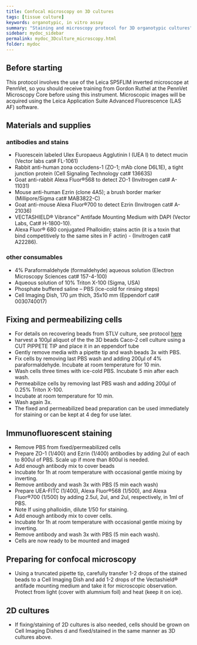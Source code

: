 ```yaml
---
title: Confocal microscopy on 3D cultures
tags: [tissue culture]
keywords: organotypic, in vitro assay
summary: "Staining and microscopy protocol for 3D organotypic cultures"
sidebar: mydoc_sidebar
permalink: mydoc_3Dculture_microscopy.html
folder: mydoc
---
```


## Before starting

This protocol involves the use of the Leica SP5FLIM inverted microscope at PennVet, so you should receive training from Gordon Ruthel at the PennVet Microscopy Core before using this instrument.  Microscopic images will be acquired using the Leica Application Suite Advanced Fluorescence (LAS AF) software.

## Materials and supplies

### antibodies and stains

* Fluorescein labeled Ulex Europaeus Agglutinin I (UEA I) to detect mucin (Vector labs cat# FL-1061) 
* Rabbit anti-human zona occludens-1 (ZO-1; mAb clone D6L1E), a tight junction protein (Cell Signaling Technology cat# 13663S)
* Goat anti-rabbit Alexa Fluor®568 to detect ZO-1 (Invitrogen cat# A-11031) 
* Mouse anti-human Ezrin (clone 4A5); a brush border marker (Millipore/Sigma cat# MAB3822-C) 
* Goat anti-mouse Alexa Fluor®700 to detect Ezrin (Invitrogen cat# A-21036) 
* VECTASHIELD® Vibrance™ Antifade Mounting Medium with DAPI (Vector Labs, Cat# H-1800-10). 
* Alexa Fluor® 680 conjugated Phalloidin; stains actin (it is a toxin that bind competitively to the same sites in F actin) - (Invitrogen cat# A22286).

### other consumables

* 4% Paraformaldehyde (formaldehyde) aqueous solution (Electron Microscopy Sciences cat# 157-4-100)
* Aqueous solution of 10% Triton X-100 (Sigma, USA) 
* Phosphate buffered saline – PBS (ice-cold for rinsing steps)
* Cell Imaging Dish, 170 μm thich, 35x10 mm (Eppendorf cat# 0030740017) 


## Fixing and permeabilizing cells

* For details on recovering beads from STLV culture, see protocol [here](https://chmi-sops.github.io/mydoc_3Dculture.html)
* harvest a 100μl aliquot of the the 3D beads Caco-2 cell culture using a CUT PIPPETE TIP and place it in an eppendorf tube 
* Gently remove media with a pipette tip and wash beads 3x with PBS. 
* Fix cells by removing last PBS wash and adding 200μl of 4% paraformaldehyde.  Incubate at room temperature for 10 min. 
* Wash cells three times with ice-cold PBS.  Incubate 5 min after each wash.
* Permeabilize cells by removing last PBS wash and adding 200μl of 0.25% Triton X-100.
* Incubate at room temperature for 10 min. 
* Wash again 3x. 
* The fixed and permeabilized bead preparation can be used immediately for staining or can be kept at 4 deg for use later.


## Immunofluorescent staining 

* Remove PBS from fixed/permeabilized cells
* Prepare ZO-1 (1/400) and Ezrin (1/400) antibodies by adding 2ul of each to 800ul of PBS.  Scale up if more than 800ul is needed.
* Add enough antibody mix to cover beads
* Incubate for 1h at room temperature with occasional gentle mixing by inverting.
* Remove antibody and wash 3x with PBS (5 min each wash)
* Prepare UEA-FITC (1/400), Alexa Fluor®568 (1/500), and Alexa Fluor®700 (1/500) by adding 2.5ul, 2ul, and 2ul, respectively, in 1ml of PBS.
* Note If using phalloidin, dilute 1/50 for staining.
* Add enough antibody mix to cover cells.
* Incubate for 1h at room temperature with occasional gentle mixing by inverting.
* Remove antibody and wash 3x with PBS (5 min each wash).
* Cells are now ready to be mounted and imaged

## Preparing for confocal microscopy

* Using a truncated pipette tip, carefully transfer 1-2 drops of the stained beads to a Cell Imaging Dish and add 1-2 drops of the Vectashield® antifade mounting medium and take it for microscopic observation.  Protect from light (cover with alumnium foil) and heat (keep it on ice).

## 2D cultures

* If fixing/staining of 2D cultures is also needed, cells should be grown on Cell Imaging Dishes d and fixed/stained in the same manner as 3D cultures above.
